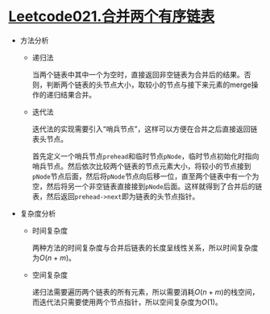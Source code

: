 # [Leetcode021.合并两个有序链表](<https://leetcode-cn.com/problems/merge-two-sorted-lists/>)

- 方法分析

  - 递归法

    当两个链表中其中一个为空时，直接返回非空链表为合并后的结果。否则，判断两个链表的头节点大小，取较小的节点与接下来元素的merge操作的递归结果合并。

  - 迭代法

    迭代法的实现需要引入“哨兵节点”，这样可以方便在合并之后直接返回链表头节点。

    首先定义一个哨兵节点`prehead`和临时节点`pNode`，临时节点初始化时指向哨兵节点。然后依次比较两个链表的节点元素大小，将较小的节点接到`pNode`节点后面，然后将`pNode`节点向后移一位，直至两个链表中有一个为空，然后将另一个非空链表直接接到`pNode`后面。这样就得到了合并后的链表，然后返回`prehead->next`即为链表的头节点指针。

- 复杂度分析

  - 时间复杂度

    两种方法的时间复杂度与合并后链表的长度呈线性关系，所以时间复杂度为$O(n+m)$。

  - 空间复杂度

    递归法需要遍历两个链表的所有元素，所以需要消耗$O(n+m)$的栈空间，而迭代法只需要使用两个节点指针，所以空间复杂度为$O(1)$。
